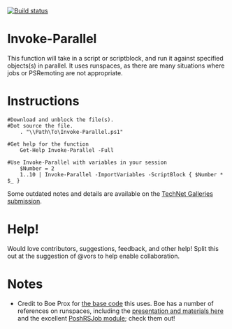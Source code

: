 [![Build status](https://ci.appveyor.com/api/projects/status/xsbki1rrxo2nh3fy/branch/master?svg=true)](https://ci.appveyor.com/project/RamblingCookieMonster/invoke-parallel/branch/master)

Invoke-Parallel
==========

This function will take in a script or scriptblock, and run it against specified objects(s) in parallel.  It uses runspaces, as there are many situations where jobs or PSRemoting are not appropriate.

# Instructions

    #Download and unblock the file(s).
    #Dot source the file.
        . "\\Path\To\Invoke-Parallel.ps1"
    
    #Get help for the function
        Get-Help Invoke-Parallel -Full

    #Use Invoke-Parallel with variables in your session
        $Number = 2
        1..10 | Invoke-Parallel -ImportVariables -ScriptBlock { $Number * $_ }

Some outdated notes and details are available on the [TechNet Galleries submission](http://gallery.technet.microsoft.com/Run-Parallel-Parallel-377fd430).

# Help!

Would love contributors, suggestions, feedback, and other help!  Split this out at the suggestion of @vors to help enable collaboration.

# Notes

* Credit to Boe Prox for [the base code](http://learn-powershell.net/2012/05/10/speedy-network-information-query-using-powershell/) this uses.  Boe has a number of references on runspaces, including the [presentation and materials here](http://learn-powershell.net/2014/06/11/norcal-powershell-user-group-presentation-on-runspaces-is-available/) and the excellent [PoshRSJob module](https://github.com/proxb/PoshRSJob); check them out!
